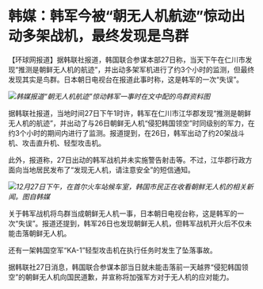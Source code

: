 # 韩媒：韩军今被“朝无人机航迹”惊动出动多架战机，最终发现是鸟群

【环球网报道】据韩联社报道，韩国联合参谋本部27日称，当天下午在仁川市发现“推测是朝鲜无人机的航迹”，并出动多架军机进行了约3个小时的监测，但最终发现其实是鸟群。日本朝日电视台在报道此事时称，这是韩军的一次“失误”。

![](https://inews.gtimg.com/newsapp_bt/0/15579655303/1000)_韩媒报道“朝无人机航迹”惊动韩军一事时在文中配的鸟群资料图_

据韩联社报道，当地时间27日下午1时许，韩军在仁川市江华郡发现“推测是朝鲜无人机的航迹”，并出动了与26日朝鲜无人机“侵犯韩国领空”时同级别的军力，在约3个小时的期间内进行了监测。报道提到，在26日，韩军出动了约20架战斗机、攻击直升机、轻型攻击机。

此外，报道称，27日出动的韩军战机并未实施警告射击等。不过，江华郡行政方面向当地居民发布了“发现无人机，请注意安全”的短信通知。

![](https://inews.gtimg.com/newsapp_bt/0/15579655309/1000)_12月27日下午，在首尔火车站候车室，韩国市民正在收看朝鲜无人机的相关新闻。图自韩媒_

关于韩军战机将鸟群当成朝鲜无人机一事，日本朝日电视台称，这是韩军的一次“失误”。报道还提到，韩军26日也发现朝鲜无人机，但韩军战机开火后不仅未能击落朝鲜无人机。

还有一架韩国空军“KA-1”轻型攻击机在执行任务时发生了坠落事故。

据韩联社27日消息，韩国联合参谋本部当日就未能击落前一天越界“侵犯韩国领空”的朝鲜无人机向国民道歉，并宣称将加强军方对于无人机的应对能力。

